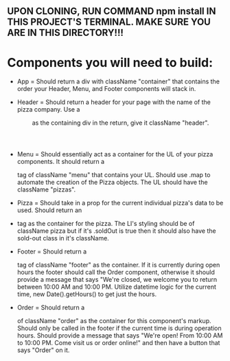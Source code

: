 ## UPON CLONING, RUN COMMAND npm install IN THIS PROJECT'S TERMINAL. MAKE SURE YOU ARE IN THIS DIRECTORY!!!

# Components you will need to build:

- App = Should return a div with className "container" that contains the order your Header, Menu, and Footer components will stack in.

- Header = Should return a header for your page with the name of the pizza company. Use a <header> as the containing div in the return, give it className "header".


- Menu = Should essentially act as a container for the UL of your pizza components. It should return a <main> tag of className "menu" that contains your UL. Should use .map to automate the creation of the Pizza objects. The UL should have the className "pizzas".

- Pizza = Should take in a prop for the current individual pizza's data to be used. Should return an <li> tag as the container for the pizza. The LI's styling should be of className pizza but if it's .soldOut is true then it should also have the sold-out class in it's className.

- Footer = Should return a <footer> tag of className "footer" as the container. If it is currently during open hours the footer should call the Order component, otherwise it should provide a message that says "We're closed, we welcome you to return between 10:00 AM and 10:00 PM. Utilize datetime logic for the current time, new Date().getHours() to get just the hours.

- Order = Should return a <div> of className "order" as the container for this component's markup. Should only be called in the footer if the current time is during operation hours. Should provide a message that says "We're open! From 10:00 AM to 10:00 PM. Come visit us or order online!" and then have a button that says "Order" on it.
